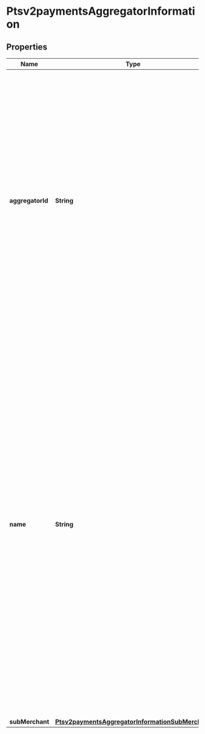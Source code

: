 
# Ptsv2paymentsAggregatorInformation

## Properties
Name | Type | Description | Notes
------------ | ------------- | ------------- | -------------
**aggregatorId** | **String** | Value that identifies you as a payment aggregator. Get this value from the processor.  #### CyberSource through VisaNet The value for this field corresponds to the following data in the TC 33 capture file5: - Record: CP01 TCR6 - Position: 95-105 - Field: MasterCard Payment Facilitator ID  **FDC Compass**\\ This value must consist of uppercase characters.  For processor-specific information, see the &#x60;aggregator_id&#x60; field in [Credit Card Services Using the SCMP API.](http://apps.cybersource.com/library/documentation/dev_guides/CC_Svcs_SCMP_API/html)  |  [optional]
**name** | **String** | Your payment aggregator business name.  **American Express Direct**\\ The maximum length of the aggregator name depends on the length of the sub-merchant name. The combined length for both values must not exceed 36 characters.\\  #### CyberSource through VisaNet With American Express, the maximum length of the aggregator name depends on the length of the sub-merchant name. The combined length for both values must not exceed 36 characters. The value for this field does not map to the TC 33 capture file5.  **FDC Compass**\\ This value must consist of uppercase characters.  For processor-specific information, see the aggregator_name field in [Credit Card Services Using the SCMP API.](http://apps.cybersource.com/library/documentation/dev_guides/CC_Svcs_SCMP_API/html)  |  [optional]
**subMerchant** | [**Ptsv2paymentsAggregatorInformationSubMerchant**](Ptsv2paymentsAggregatorInformationSubMerchant.md) |  |  [optional]



